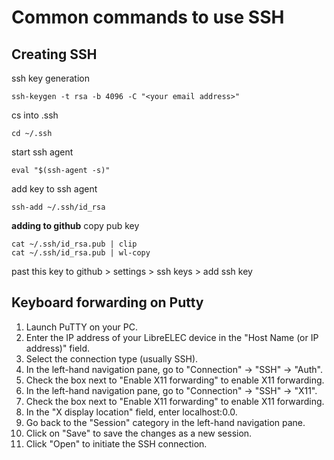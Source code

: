# Common commands to use SSH

## Creating SSH
ssh key generation
```
ssh-keygen -t rsa -b 4096 -C "<your email address>"
```

cs into .ssh
```
cd ~/.ssh
```

start ssh agent
```
eval "$(ssh-agent -s)"
```

add key to ssh agent
```
ssh-add ~/.ssh/id_rsa
```

**adding to github**
copy pub key
```
cat ~/.ssh/id_rsa.pub | clip
cat ~/.ssh/id_rsa.pub | wl-copy
```
past this key to github > settings > ssh keys > add ssh key

## Keyboard forwarding on Putty

1. Launch PuTTY on your PC.
2. Enter the IP address of your LibreELEC device in the "Host Name (or IP address)" field.
3. Select the connection type (usually SSH).
4. In the left-hand navigation pane, go to "Connection" -> "SSH" -> "Auth".
5. Check the box next to "Enable X11 forwarding" to enable X11 forwarding.
6. In the left-hand navigation pane, go to "Connection" -> "SSH" -> "X11".
7. Check the box next to "Enable X11 forwarding" to enable X11 forwarding.
8. In the "X display location" field, enter localhost:0.0.
9. Go back to the "Session" category in the left-hand navigation pane.
10. Click on "Save" to save the changes as a new session.
11. Click "Open" to initiate the SSH connection.

